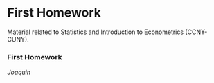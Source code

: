 # First Homework
Material related to Statistics and Introduction to Econometrics (CCNY-CUNY).
### First Homework
_Joaquin_
